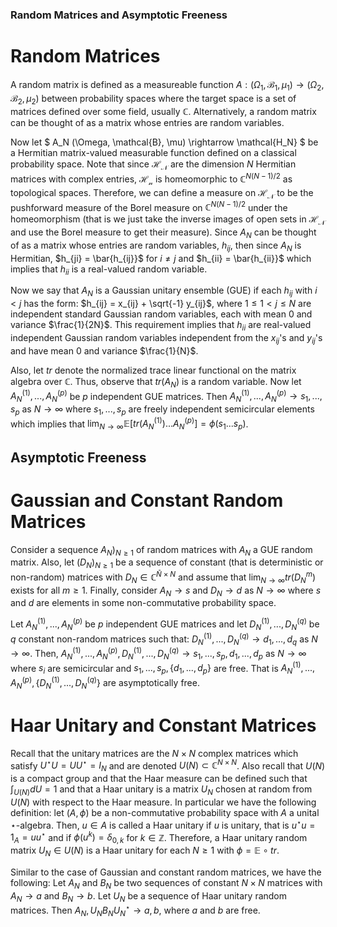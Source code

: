 
### Random Matrices and Asymptotic Freeness


# Random Matrices

A random matrix is defined as a measureable function $A : (\Omega_1, \mathcal{B_1}, \mu_1) \rightarrow (\Omega_2, \mathcal{B_2}, \mu_2)$ between probability spaces where the target space is a set of matrices defined over some field, usually $\mathbb{C}$. Alternatively, a random matrix can be thought of as a matrix whose entries are random variables. 

Now let $ A_N (\Omega, \mathcal{B}, \mu) \rightarrow \mathcal{H_N} $ be a Hermitian matrix-valued measurable function defined on a classical probability space. Note that since $\mathcal{H_N}$ are the dimension $N$ Hermitian matrices with complex entries, $\mathcal{H_n}$ is homeomorphic to $\mathbb{C}^{N(N-1)/2}$ as topological spaces. Therefore, we can define a measure on $\mathcal{H_N}$ to be the pushforward measure of the Borel measure on $\mathbb{C}^{N(N-1)/2}$ under the homeomorphism (that is we just take the inverse images of open sets in $\mathcal{H_N}$ and use the Borel measure to get their measure). Since $A_N$ can be thought of as a matrix whose entries are random variables, $h_{ij}$, then since $A_N$ is Hermitian, $h_{ji} = \bar{h_{ij}}$ for $i \neq j$ and $h_{ii} = \bar{h_{ii}}$ which implies that $h_{ii}$ is a real-valued random variable. 

Now we say that $A_N$ is a Gaussian unitary ensemble (GUE) if each $h_{ij}$ with $i < j$ has the form: $h_{ij} = x_{ij} + \sqrt{-1} y_{ij}$, where $1 \leq 1 < j \leq N$ are independent standard Gaussian random variables, each with mean $0$ and variance $\frac{1}{2N}$. This requirement implies that $h_{ii}$ are real-valued independent Gaussian random variables independent from the $x_{ij}$'s and $y_{ij}$'s and have mean $0$ and variance $\frac{1}{N}$. 

Also, let $tr$ denote the normalized trace linear functional on the matrix algebra over $\mathbb{C}$. Thus, observe that $tr(A_N)$ is a random variable. Now let $A_N^{(1)},...,A_N^{(p)}$ be $p$ independent GUE matrices. Then $A_N^{(1)},...,A_N^{(p)} \rightarrow s_1,...,s_p$ as $N \rightarrow \infty$ where $s_1,...,s_p$ are freely independent semicircular elements which implies that $\lim_{N \rightarrow \infty} \mathbb{E}[tr(A_N^{(1)})...A_N^{(p)}] = \phi(s_{1}...s_{p})$. 


## Asymptotic Freeness

# Gaussian and Constant Random Matrices

Consider a sequence $A_N)_{N \geq 1}$ of random matrices with $A_N$ a GUE random matrix. Also, let $(D_N)_{N \geq 1}$ be a sequence of constant (that is deterministic or non-random) matrices with $D_N \in \mathbb{C}^{\bar{N} \times N}$ and assume that $\lim_{N \rightarrow \infty} tr(D_N^{m})$ exists for all $m \geq 1$. Finally, consider $A_N \rightarrow s$ and $D_N \rightarrow d$ as $N \rightarrow \infty$ where $s$ and $d$ are elements in some non-commutative probability space. 

Let $A_N^{(1)},...,A_N^{(p)}$ be $p$ independent GUE matrices and let $D_N^{(1)},...,D_N^{(q)}$ be $q$ constant non-random matrices such that: $D_N^{(1)},...,D_N^{(q)} \rightarrow d_1,...,d_q$ as $N \rightarrow \infty$. Then, $A_N^{(1)},...,A_N^{(p)}, D_N^{(1)},...,D_N^{(q)} \rightarrow s_1,...,s_p, d_1,...,d_p$ as $N \rightarrow \infty$ where $s_i$ are semicircular and $s_1,...,s_p, \{d_1,...,d_p\}$ are free. That is $A_N^{(1)},...,A_N^{(p)}, \{D_N^{(1)},...,D_N^{(q)} \}$ are asymptotically free. 


# Haar Unitary and Constant Matrices

Recall that the unitary matrices are the $N \times N$ complex matrices which satisfy $U^{\star}U = UU^{\star} = I_N$ and are denoted $U(N) \subset \mathbb{C}^{N \times N}$. Also recall that $U(N)$ is a compact group and that the Haar measure can be defined such that $\int_{U(N)} dU = 1$ and that a Haar unitary is a matrix $U_N$ chosen at random from $U(N)$ with respect to the Haar measure. In particular we have the following definition: let $(A, \phi)$ be a non-commutative probability space with $A$ a unital $\star$-algebra. Then, $u \in A$ is called a Haar unitary if $u$ is unitary, that is $u^{\star}u = 1_A = uu^{\star}$ and if $\phi(u^k) = \delta_{0,k}$ for $k \in \mathbb{Z}$. Therefore, a Haar unitary random matrix $U_N \in U(N)$ is a Haar unitary for each $N \geq 1$ with $\phi = \mathbb{E} \circ tr$. 

Similar to the case of Gaussian and constant random matrices, we have the following: Let $A_N$ and $B_N$ be two sequences of constant $N \times N$ matrices with $A_N \rightarrow a$ and $B_N \rightarrow b$. Let $U_N$ be a sequence of Haar unitary random matrices. Then $A_N, U_N B_N U_N^{\star} \rightarrow a,b$, where $a$ and $b$ are free. 






































































